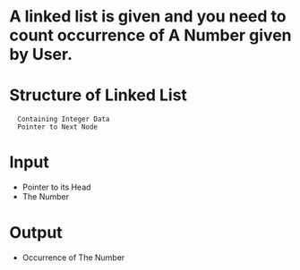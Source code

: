 #  A linked list is given and you need to count occurrence of A Number given by User.

# Structure of Linked List
```
  Containing Integer Data
  Pointer to Next Node
```

# Input
- Pointer to its Head
- The Number

# Output
- Occurrence of The Number


